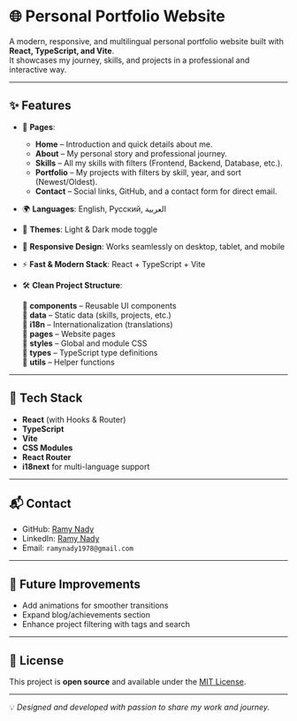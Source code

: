 # 🌐 Personal Portfolio Website

A modern, responsive, and multilingual personal portfolio website built with **React, TypeScript, and Vite**.  
It showcases my journey, skills, and projects in a professional and interactive way.

---

## ✨ Features

- 📄 **Pages**:
  - **Home** – Introduction and quick details about me.
  - **About** – My personal story and professional journey.
  - **Skills** – All my skills with filters (Frontend, Backend, Database, etc.).
  - **Portfolio** – My projects with filters by skill, year, and sort (Newest/Oldest).
  - **Contact** – Social links, GitHub, and a contact form for direct email.

- 🌍 **Languages**: English, Русский, العربية  
- 🎨 **Themes**: Light & Dark mode toggle  
- 📱 **Responsive Design**: Works seamlessly on desktop, tablet, and mobile  
- ⚡ **Fast & Modern Stack**: React + TypeScript + Vite  
- 🛠 **Clean Project Structure**:

  📂 **components** – Reusable UI components  
  📂 **data** – Static data (skills, projects, etc.)  
  📂 **i18n** – Internationalization (translations)  
  📂 **pages** – Website pages  
  📂 **styles** – Global and module CSS  
  📂 **types** – TypeScript type definitions  
  📂 **utils** – Helper functions  


---

## 🚀 Tech Stack

- **React** (with Hooks & Router)
- **TypeScript**
- **Vite**
- **CSS Modules**
- **React Router**
- **i18next** for multi-language support



---

## 📬 Contact

- GitHub: [Ramy Nady](https://github.com/ramynady78)  
- LinkedIn: [Ramy Nady](https://www.linkedin.com/in/ramy-nady-1a766625a)  
- Email: `ramynady1978@gmail.com`

---

## 🌟 Future Improvements

- Add animations for smoother transitions  
- Expand blog/achievements section  
- Enhance project filtering with tags and search  

---

## 📝 License

This project is **open source** and available under the [MIT License](LICENSE).

---
💡 *Designed and developed with passion to share my work and journey.*
